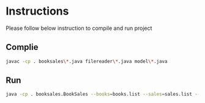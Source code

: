 # Instructions

Please follow below instruction to compile and run project

## Complie

```bash
javac -cp . booksales\*.java filereader\*.java model\*.java
```

## Run

```bash
java -cp . booksales.BookSales --books=books.list --sales=sales.list --top_selling_books=2 --top_customers=2 --sales_on_date=2018-08-02
```
